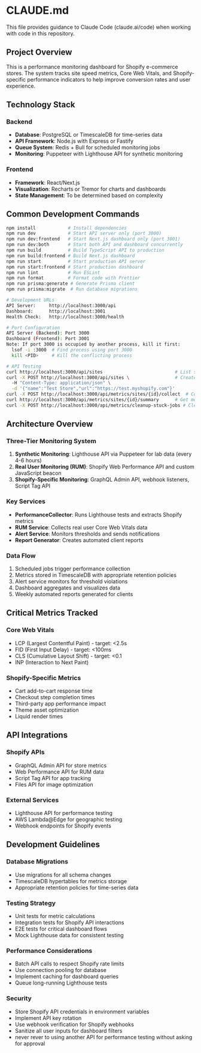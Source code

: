 # CLAUDE.md

This file provides guidance to Claude Code (claude.ai/code) when working with code in this repository.

## Project Overview

This is a performance monitoring dashboard for Shopify e-commerce stores. The system tracks site speed metrics, Core Web Vitals, and Shopify-specific performance indicators to help improve conversion rates and user experience.

## Technology Stack

### Backend
- **Database**: PostgreSQL or TimescaleDB for time-series data
- **API Framework**: Node.js with Express or Fastify
- **Queue System**: Redis + Bull for scheduled monitoring jobs
- **Monitoring**: Puppeteer with Lighthouse API for synthetic monitoring

### Frontend
- **Framework**: React/Next.js
- **Visualization**: Recharts or Tremor for charts and dashboards
- **State Management**: To be determined based on complexity

## Common Development Commands

```bash
npm install            # Install dependencies
npm run dev            # Start API server only (port 3000)
npm run dev:frontend   # Start Next.js dashboard only (port 3001)
npm run dev:both       # Start both API and dashboard concurrently
npm run build          # Build TypeScript API to production
npm run build:frontend # Build Next.js dashboard
npm run start          # Start production API server
npm run start:frontend # Start production dashboard
npm run lint           # Run ESLint
npm run format         # Format code with Prettier
npm run prisma:generate # Generate Prisma client
npm run prisma:migrate  # Run database migrations

# Development URLs
API Server:     http://localhost:3000/api
Dashboard:      http://localhost:3001
Health Check:   http://localhost:3000/health

# Port Configuration
API Server (Backend): Port 3000
Dashboard (Frontend): Port 3001
Note: If port 3000 is occupied by another process, kill it first:
  lsof -i :3000  # Find process using port 3000
  kill <PID>     # Kill the conflicting process

# API Testing
curl http://localhost:3000/api/sites                           # List sites
curl -X POST http://localhost:3000/api/sites \                 # Create site
  -H "Content-Type: application/json" \
  -d '{"name":"Test Store","url":"https://test.myshopify.com"}'
curl -X POST http://localhost:3000/api/metrics/sites/{id}/collect  # Collect metrics
curl http://localhost:3000/api/metrics/sites/{id}/summary      # Get metrics summary
curl -X POST http://localhost:3000/api/metrics/cleanup-stuck-jobs # Clean up stuck monitoring jobs
```

## Architecture Overview

### Three-Tier Monitoring System
1. **Synthetic Monitoring**: Lighthouse API via Puppeteer for lab data (every 4-6 hours)
2. **Real User Monitoring (RUM)**: Shopify Web Performance API and custom JavaScript beacon
3. **Shopify-Specific Monitoring**: GraphQL Admin API, webhook listeners, Script Tag API

### Key Services
- **PerformanceCollector**: Runs Lighthouse tests and extracts Shopify metrics
- **RUM Service**: Collects real user Core Web Vitals data
- **Alert Service**: Monitors thresholds and sends notifications
- **Report Generator**: Creates automated client reports

### Data Flow
1. Scheduled jobs trigger performance collection
2. Metrics stored in TimescaleDB with appropriate retention policies
3. Alert service monitors for threshold violations
4. Dashboard aggregates and visualizes data
5. Weekly automated reports generated for clients

## Critical Metrics Tracked

### Core Web Vitals
- LCP (Largest Contentful Paint) - target: <2.5s
- FID (First Input Delay) - target: <100ms
- CLS (Cumulative Layout Shift) - target: <0.1
- INP (Interaction to Next Paint)

### Shopify-Specific Metrics
- Cart add-to-cart response time
- Checkout step completion times
- Third-party app performance impact
- Theme asset optimization
- Liquid render times

## API Integrations

### Shopify APIs
- GraphQL Admin API for store metrics
- Web Performance API for RUM data
- Script Tag API for app tracking
- Files API for image optimization

### External Services
- Lighthouse API for performance testing
- AWS Lambda@Edge for geographic testing
- Webhook endpoints for Shopify events

## Development Guidelines

### Database Migrations
- Use migrations for all schema changes
- TimescaleDB hypertables for metrics storage
- Appropriate retention policies for time-series data

### Testing Strategy
- Unit tests for metric calculations
- Integration tests for Shopify API interactions
- E2E tests for critical dashboard flows
- Mock Lighthouse data for consistent testing

### Performance Considerations
- Batch API calls to respect Shopify rate limits
- Use connection pooling for database
- Implement caching for dashboard queries
- Queue long-running Lighthouse tests

### Security
- Store Shopify API credentials in environment variables
- Implement API key rotation
- Use webhook verification for Shopify webhooks
- Sanitize all user inputs for dashboard filters
- never rever to using another API for performance testing without asking for approval